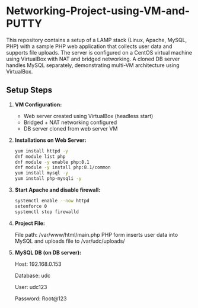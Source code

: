 # Networking-Project-using-VM-and-PUTTY
This repository contains a setup of a LAMP stack (Linux, Apache, MySQL, PHP) with a sample PHP web application that collects user data and supports file uploads. 
The server is configured on a CentOS virtual machine using VirtualBox with NAT and bridged networking. 
A cloned DB server handles MySQL separately, demonstrating multi-VM architecture using VirtualBox.

## Setup Steps

1. **VM Configuration:**
   - Web server created using VirtualBox (headless start)
   - Bridged + NAT networking configured
   - DB server cloned from web server VM

2. **Installations on Web Server:**
   ```bash
   yum install httpd -y
   dnf module list php
   dnf module -y enable php:8.1
   dnf module -y install php:8.1/common
   yum install mysql -y
   yum install php-mysqli -y

3. **Start Apache and disable firewall:**
   ```bash
   systemctl enable --now httpd
   setenforce 0
   systemctl stop firewalld
   
4. **Project File:**
   
   File path: /var/www/html/main.php
   PHP form inserts user data into MySQL and uploads file to /var/udc/uploads/

5. **MySQL DB (on DB server):**

    Host: 192.168.0.153
    
    Database: udc
    
    User: udc123
    
    Password: Root@123
